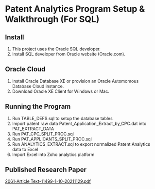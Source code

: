 # Patent Analytics Program Setup & Walkthrough (For SQL)
## Install
1) This project uses the Oracle SQL developer.
2) Install SQL developer from Oracle website (Oracle.com).

## Oracle Cloud
1) Install Oracle Database XE or provision an Oracle Automomous Database Cloud instance. 
2) Download Oracle XE Client for Windows or Mac. 

## Running the Program
1) Run TABLE_DEFS.sql to setup the database tables
2) Import patent raw data Patent_Application_Extract_by_CPC.dat into PAT_EXTRACT_DATA
3) Run PAT_CPC_SPLIT_PROC.sql  
4) Run PAT_APPLICANTS_SPLIT_PROC.sql
5) Run ANALYTICS_EXTRACT.sql to export normalized Patent Analytics data to Excel
6) Import Excel into Zoho analytics platform

## Published Research Paper
[2061-Article Text-11499-1-10-20211129.pdf](https://github.com/rrishi-r/Cooperative_Patent_Classification_Hierarchy_SQL/files/14640554/2061-Article.Text-11499-1-10-20211129.pdf)

